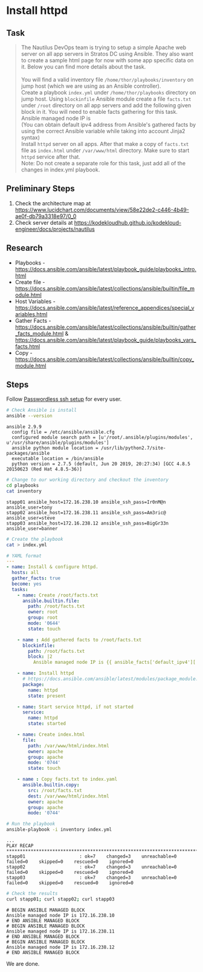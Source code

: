 # Install httpd

## Task

> The Nautilus DevOps team is trying to setup a simple Apache web server on all app servers in Stratos DC using Ansible. They also want to create a sample html page for now with some app specific data on it. Below you can find more details about the task.<br><br>You will find a valid inventory file `/home/thor/playbooks/inventory` on jump host (which we are using as an Ansible controller).<br>Create a playbook `index.yml` under `/home/thor/playbooks` directory on jump host. Using `blockinfile` Ansible module create a file `facts.txt` under `/root` directory on all app servers and add the following given block in it. You will need to enable facts gathering for this task.<br>Ansible managed node IP is <default ipv4 address><br>(You can obtain default ipv4 address from Ansible's gathered facts by using the correct Ansible variable while taking into account Jinja2 syntax)<br>Install `httpd` server on all apps. After that make a copy of `facts.txt` file as `index.html` under `/var/www/html` directory. Make sure to start `httpd` service after that.<br>Note: Do not create a separate role for this task, just add all of the changes in index.yml playbook.

## Preliminary Steps

1. Check the architecture map at https://www.lucidchart.com/documents/view/58e22de2-c446-4b49-ae0f-db79a3318e97/0_0
2. Check server details at https://kodekloudhub.github.io/kodekloud-engineer/docs/projects/nautilus

## Research

* Playbooks - https://docs.ansible.com/ansible/latest/playbook_guide/playbooks_intro.html
* Create file - https://docs.ansible.com/ansible/latest/collections/ansible/builtin/file_module.html
* Host Variables - https://docs.ansible.com/ansible/latest/reference_appendices/special_variables.html
* Gather Facts - https://docs.ansible.com/ansible/latest/collections/ansible/builtin/gather_facts_module.html & https://docs.ansible.com/ansible/latest/playbook_guide/playbooks_vars_facts.html
* Copy - https://docs.ansible.com/ansible/latest/collections/ansible/builtin/copy_module.html


## Steps

Follow [Passwordless ssh setup](../../linux-system-administrator/networking/passwordless-ssh-access.md) for every user.

```bash
# Check Ansible is install
ansible --version
```

```
ansible 2.9.9
  config file = /etc/ansible/ansible.cfg
  configured module search path = [u'/root/.ansible/plugins/modules', u'/usr/share/ansible/plugins/modules']
  ansible python module location = /usr/lib/python2.7/site-packages/ansible
  executable location = /bin/ansible
  python version = 2.7.5 (default, Jun 20 2019, 20:27:34) [GCC 4.8.5 20150623 (Red Hat 4.8.5-36)]
```

```bash
# Change to our working directory and checkout the inventory
cd playbooks
cat inventory
```

```
stapp01 ansible_host=172.16.238.10 ansible_ssh_pass=Ir0nM@n ansible_user=tony
stapp02 ansible_host=172.16.238.11 ansible_ssh_pass=Am3ric@ ansible_user=steve
stapp03 ansible_host=172.16.238.12 ansible_ssh_pass=BigGr33n ansible_user=banner
```

```bash
# Create the playbook
cat > index.yml
```

```yaml
# YAML format
---
- name: Install & configure httpd.
  hosts: all
  gather_facts: true
  become: yes
  tasks:
    - name: Create /root/facts.txt
      ansible.builtin.file:
        path: /root/facts.txt
        owner: root
        group: root
        mode: '0644'
        state: touch

    - name : Add gathered facts to /root/facts.txt
      blockinfile:
        path: /root/facts.txt
        block: |2
          Ansible managed node IP is {{ ansible_facts['default_ipv4']['address'] }}

    - name: Install httpd
      # https://docs.ansible.com/ansible/latest/modules/package_module.html
      package:
        name: httpd
        state: present

    - name: Start service httpd, if not started
      service:
        name: httpd
        state: started

    - name: Create index.html
      file:
        path: /var/www/html/index.html
        owner: apache
        group: apache
        mode: '0744'
        state: touch

    - name : Copy facts.txt to index.yaml
      ansible.builtin.copy:
        src: /root/facts.txt
        dest: /var/www/html/index.html
        owner: apache
        group: apache
        mode: '0744'

```

```bash
# Run the playbook
ansible-playbook -i inventory index.yml
```

```
...
PLAY RECAP ***********************************************************************
stapp01                    : ok=7    changed=3    unreachable=0    failed=0    skipped=0    rescued=0    ignored=0   
stapp02                    : ok=7    changed=3    unreachable=0    failed=0    skipped=0    rescued=0    ignored=0   
stapp03                    : ok=7    changed=3    unreachable=0    failed=0    skipped=0    rescued=0    ignored=0   
```

```bash
# Check the results
curl stapp01; curl stapp02; curl stapp03
```

```
# BEGIN ANSIBLE MANAGED BLOCK
Ansible managed node IP is 172.16.238.10
# END ANSIBLE MANAGED BLOCK
# BEGIN ANSIBLE MANAGED BLOCK
Ansible managed node IP is 172.16.238.11
# END ANSIBLE MANAGED BLOCK
# BEGIN ANSIBLE MANAGED BLOCK
Ansible managed node IP is 172.16.238.12
# END ANSIBLE MANAGED BLOCK
```

We are done.
